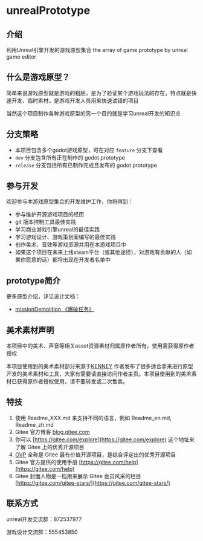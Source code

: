 # unrealPrototype

## 介绍

利用Unreal引擎开发的游戏原型集合
the array of game prototype by unreal game editor 

## 什么是游戏原型？

简单来说游戏原型就是游戏的粗胚，是为了验证某个游戏玩法的存在，特点就是快速开发、临时素材。是游戏开发人员用来快速试错的项目

当然这个项目制作各种游戏原型的另一个目的就是学习unreal开发的知识点

## 分支策略

- 本项目包含多个godot游戏原型，可在对应 `feature` 分支下查看
- `dev` 分支包含所有正在制作的 godot prototype
- `release` 分支包括所有已制作完成且发布的 godot prototype

## 参与开发

欢迎参与本游戏原型集合的开发维护工作，你将得到：

- 参与维护开源游戏项目的经历
- git 版本控制工具最佳实践
- 学习商业游戏引擎unreal的最佳实践
- 学习游戏设计、游戏策划案编写的最佳实践
- 创作美术、音效等游戏资源并用在本游戏项目中
- 如果这个项目在未来上线steam平台（或其他途径），对游戏有贡献的人（如果你愿意的话）都将出现在开发者名单中

## prototype简介

更多原型介绍，详见设计文档：

- [missionDemolition 《爆破任务》](Docs/missionDemolition.md)

## 美术素材声明

本项目中的美术、声音等相关asset资源素材归属原作者所有，使用需获得原作者授权

本项目使用到的美术素材部分来源于[KENNEY](https://www.kenney.nl/)
作者发布了很多适合拿来进行原型开发的美术素材和工具，大家有需要请直接访问作者主页。本项目使用到的美术素材已获得原作者授权使用，请不要转发或二次售卖。

## 特技

1.  使用 Readme\_XXX.md 来支持不同的语言，例如 Readme\_en.md, Readme\_zh.md
2.  Gitee 官方博客 [blog.gitee.com](https://blog.gitee.com)
3.  你可以 [https://gitee.com/explore](https://gitee.com/explore) 这个地址来了解 Gitee 上的优秀开源项目
4.  [GVP](https://gitee.com/gvp) 全称是 Gitee 最有价值开源项目，是综合评定出的优秀开源项目
5.  Gitee 官方提供的使用手册 [https://gitee.com/help](https://gitee.com/help)
6.  Gitee 封面人物是一档用来展示 Gitee 会员风采的栏目 [https://gitee.com/gitee-stars/](https://gitee.com/gitee-stars/)

## 联系方式

unreal开发交流群：872537977

游戏设计交流群：555453850